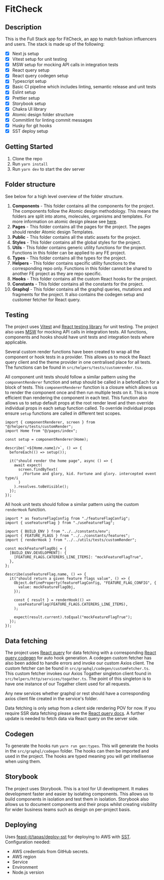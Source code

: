 # FitCheck

## Description
This is the Full Stack app for FitCheck, an app to match fashion influencers and users. The stack is made up of the following:
- [x] Next js setup
- [x] Vitest setup for unit testing
- [x] MSW setup for mocking API calls in integration tests
- [x] React query setup
- [x] React query codegen setup
- [x] Typescript setup
- [x] Basic CI pipeline which includes linting, semantic release and unit tests
- [x] Eslint setup
- [x] Prettier setup
- [x] Storybook setup
- [x] Chakra UI library
- [x] Atomic design folder structure
- [x] Commitlint for linting commit messages
- [x] Husky for git hooks
- [x] SST deploy setup

## Getting Started
1. Clone the repo
2. Run `yarn install`
3. Run `yarn dev` to start the dev server

## Folder structure 
See below for a high level overview of the folder structure. 
1. **Components** - This folder contains all the components for the project. The components follow the Atomic design methodology. This means the folders are split into atoms, molecules, organisms and templates. For more information on atomic design please see [here](https://bradfrost.com/blog/post/atomic-web-design/).
2. **Pages** - This folder contains all the pages for the project. The pages should render Atomic design Templates.
3. **Public** - This folder contains all the static assets for the project.
4. **Styles** - This folder contains all the global styles for the project.
5. **Utils** - This folder contains generic utility functions for the project. Functions in this folder can be applied to any FE project.
6. **Types** - This folder contains all the types for the project.
7. **Helpers** - This folder contains specific utility functions to the corresponding repo only. Functions in this folder cannot be shared to another FE project as they are repo specific.
8. **Hooks** - This folder contains all the custom React hooks for the project.
9. **Constants** - This folder contains all the constants for the project.
10. **Graphql** - This folder contains all the graphql queries, mutations and fragments for the project. It also contains the codegen setup and customer fetcher for React query.


## Testing

The project uses [Vitest](https://vitest.dev/) and [React testing library](https://testing-library.com/docs/react-testing-library/intro/) for unit testing. The project also uses [MSW](https://mswjs.io/) for mocking API calls in integration tests. All functions, components and hooks should have unit tests and integration tests where applicable. 

Several custom render functions have been created to wrap all the component or hook tests in a provider. This allows us to mock the React query client and the theme provider in one centralised place for all tests. The functions can be
found in `src/helpers/tests/customrender.tsx`. 



All component unit tests should follow a similar pattern using the `componentRenderer` function and setup should be called in a beforeEach for a block of tests. This `componentRenderer`
function is a closure which allows us to render the component once and then run multiple tests on it. This is more efficient than rendering the component in each test. This function also
allows us to setup default props at the root render level and then override individual props in each setup function called. To override individual props ensure `setup` functions are called
in different test scopes. 

```
import { componentRenderer, screen } from "@/helpers/tests/customRender";
import Home from "@/pages/index";

const setup = componentRenderer(Home);

describe(`<${Home.name}/>`, () => {
  beforeEach(() => setup());

  it("should render the home page", async () => {
    await expect(
      screen.findByText(
        /Fortune and glory, kid. Fortune and glory. intercepted event type/i
      )
    ).resolves.toBeVisible();
  });
});
```


All hook unit tests should follow a similar pattern using the custom `renderHook` function.

```
import * as featureFlagConfig from "./featureFlagConfig";
import { useFeatureFlag } from "./useFeatureFlag";

import { BUILD_ENV } from "../../constants/env";
import { FEATURE_FLAGS } from "../../constants/features";
import { renderHook } from "../../utils/tests/customRender";

const mockFeatureFlagObj = {
  [BUILD_ENV.DEVELOPMENT]: {
    [FEATURE_FLAGS.CATERERS_LINE_ITEMS]: "mockFeatureFlagTrue",
  },
};

describe(useFeatureFlag.name, () => {
  it("should return a given feature flags value", () => {
    Object.defineProperty(featureFlagConfig, "FEATURE_FLAG_CONFIG", {
      value: mockFeatureFlagObj,
    });

    const { result } = renderHook(() =>
      useFeatureFlag(FEATURE_FLAGS.CATERERS_LINE_ITEMS),
    );

    expect(result.current).toEqual("mockFeatureFlagTrue");
  });
});
```

## Data fetching
The project uses [React query](https://react-query.tanstack.com/) for data fetching with a corresponding [React query codegen](https://the-guilddev/graphql/codegen/plugins/typescript/typescript-react-query) for auto hook generation. A codegen custom fetcher has also been added to handle errors and invoke our custom Axios client. The custom fetcher can be found in `src/graphql/codegen/customFetcher.ts`. This custom fetcher invokes our Axios Togather singleton client found in `src/helpers/http/services/togather.ts`. The point of this singleton is to have one instance of our Togather client used for all requests.

Any new services whether graphql or rest should have a corresponding axios client file created in the service's folder.

Data fetching is only setup from a client side rendering POV for now. If you require SSR data fetching please see the [React query docs](https://react-query.tanstack.com/guides/ssr). A
further update is needed to fetch data via React query on the server side.

## Codegen
To generate the hooks run `yarn run gen:types`. This will generate the hooks in the `src/graphql/codegen` folder. The hooks can then be imported and used in the project. The hooks are typed
meaning you will get intellisense when using them.

## Storybook
The project uses Storybook. This is a tool for UI development. It makes development faster and easier by isolating components. This allows us to build components in isolation and test them in isolation. Storybook also allows us to document components and their props whilst creating visibility for wider business teams such as design on per-project basis.

## Deploying
Uses [feast-it/tapas/deploy-sst](https://github.com/feast-it/tapas/tree/0.0.1/deploy-sst) for deploying to AWS with [SST](https://docs.sst.dev/start/nextjs). Configuration needed:

- AWS credentials from GitHub secrets.
- AWS region
- Service
- Environment
- Node.js version
